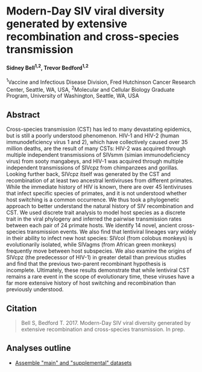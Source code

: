 # Modern-Day SIV viral diversity generated by extensive recombination and cross-species transmission

#### Sidney Bell<sup>1,2</sup>, Trevor Bedford<sup>1,2</sup>

<sup>1</sup>Vaccine and Infectious Disease Division, Fred Hutchinson Cancer Research Center, Seattle, WA, USA, <sup>2</sup>Molecular and Cellular Biology Graduate Program, University of Washington, Seattle, WA, USA

## Abstract

Cross-species transmission (CST) has led to many devastating epidemics, but is still a poorly understood phenomenon. HIV-1 and HIV-2 (human immunodeficiency virus 1 and 2), which have collectively caused over 35 million deaths, are the result of many CSTs: HIV-2 was acquired through multiple independent transmissions of SIVsmm (simian immunodeficiency virus) from sooty mangabeys, and HIV-1 was acquired through multiple independent transmissions of SIVcpz from chimpanzees and gorillas.  Looking further back, SIVcpz itself was generated by the CST and recombination of at least two ancestral lentiviruses from different primates. While the immediate history of HIV is known, there are over 45 lentiviruses that infect specific species of primates, and it is not understood whether host switching is a common occurrence. We thus took a phylogenetic approach to better understand the natural history of SIV recombination and CST. We used discrete trait analysis to model host species as a discrete trait in the viral phylogeny and inferred the pairwise transmission rates between each pair of 24 primate hosts. We identify 14 novel, ancient cross-species transmission events. We also find that lentiviral lineages vary widely in their ability to infect new host species: SIVcol (from colobus monkeys) is evolutionarily isolated, while SIVagms (from African green monkeys) frequently move between host subspecies. We also examine the origins of SIVcpz (the predecessor of HIV-1) in greater detail than previous studies and find that the previous two-parent recombinant hypothesis is incomplete. Ultimately, these results demonstrate that while lentiviral CST remains a rare event in the scope of evolutionary time, these viruses have a far more extensive history of host switching and recombination than previously understood.

## Citation

> Bell S, Bedford T. 2017. Modern-Day SIV viral diversity generated by extensive recombination and cross-species transmission. In prep.

## Analyses outline

* [Assemble "main" and "supplemental" datasets](data/)
